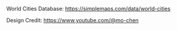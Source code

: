 World Cities Database:
https://simplemaps.com/data/world-cities

Design Credit:
https://www.youtube.com/@mo-chen
